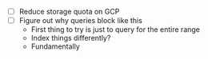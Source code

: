 - [ ] Reduce storage quota on GCP
- [ ] Figure out why queries block like this
  - First thing to try is just to query for the entire range
  - Index things differently?
  - Fundamentally  